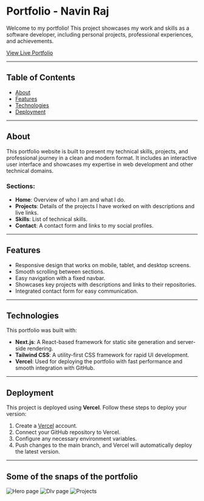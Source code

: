 # Portfolio - Navin Raj

Welcome to my portfolio! This project showcases my work and skills as a software developer, including personal projects, professional experiences, and achievements.

[View Live Portfolio](https://navinraj-portfolio.vercel.app/)

---

## Table of Contents
- [About](#about)
- [Features](#features)
- [Technologies](#technologies)
- [Deployment](#deployment)

---

## About

This portfolio website is built to present my technical skills, projects, and professional journey in a clean and modern format. It includes an interactive user interface and showcases my expertise in web development and other technical domains.

### Sections:
- **Home**: Overview of who I am and what I do.
- **Projects**: Details of the projects I have worked on with descriptions and live links.
- **Skills**: List of technical skills.
- **Contact**: A contact form and links to my social profiles.

---

## Features

- Responsive design that works on mobile, tablet, and desktop screens.
- Smooth scrolling between sections.
- Easy navigation with a fixed navbar.
- Showcases key projects with descriptions and links to their repositories.
- Integrated contact form for easy communication.

---

## Technologies

This portfolio was built with:

- **Next.js**: A React-based framework for static site generation and server-side rendering.
- **Tailwind CSS**: A utility-first CSS framework for rapid UI development.
- **Vercel**: Used for deploying the portfolio with fast performance and smooth integration with GitHub.

---

## Deployment

This project is deployed using **Vercel**. Follow these steps to deploy your version:

1. Create a [Vercel](https://vercel.com/) account.
2. Connect your GitHub repository to Vercel.
3. Configure any necessary environment variables.
4. Push changes to the main branch, and Vercel will automatically deploy the latest version.

---

## Some of the snaps of the portfolio
![Hero page](https://github.com/user-attachments/assets/88074f9c-087d-4075-8071-8c8f948b8a34)
![DIv page](https://github.com/user-attachments/assets/595e0d64-426d-4bde-8b2a-f2b091afca30)
![Projects](https://github.com/user-attachments/assets/2efef409-671a-4d99-a552-1fba0360fd11)

